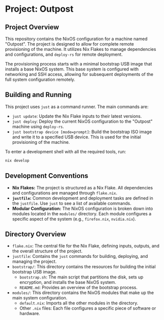 # Project: Outpost

## Project Overview

This repository contains the NixOS configuration for a machine named "Outpost". The project is designed to allow for complete remote provisioning of the machine. It utilizes Nix Flakes to manage dependencies and configurations, and `deploy-rs` for remote deployment.

The provisioning process starts with a minimal bootstrap USB image that installs a base NixOS system. This base system is configured with networking and SSH access, allowing for subsequent deployments of the full system configuration remotely.

## Building and Running

This project uses `just` as a command runner. The main commands are:

- `just update`: Update the Nix Flake inputs to their latest versions.
- `just deploy`: Deploy the current NixOS configuration to the "Outpost" machine using `deploy-rs`.
- `just bootstrap device [mode=prompt]`: Build the bootstrap ISO image and write it to a specified USB device. This is used for the initial provisioning of the machine.

To enter a development shell with all the required tools, run:

```bash
nix develop
```

## Development Conventions

- **Nix Flakes:** The project is structured as a Nix Flake. All dependencies and configurations are managed through `flake.nix`.
- **`justfile`:** Common development and deployment tasks are defined in the `justfile`. Use `just` to see a list of available commands.
- **Modular Configuration:** The NixOS configuration is broken down into modules located in the `modules/` directory. Each module configures a specific aspect of the system (e.g., `firefox.nix`, `nvidia.nix`).

## Directory Overview

- `flake.nix`: The central file for the Nix Flake, defining inputs, outputs, and the overall structure of the project.
- `justfile`: Contains the `just` commands for building, deploying, and managing the project.
- `bootstrap/`: This directory contains the resources for building the initial bootstrap USB image.
  - `bootstrap.sh`: The main script that partitions the disk, sets up encryption, and installs the base NixOS system.
  - `README.md`: Provides an overview of the bootstrap process.
- `modules/`: This directory contains the NixOS modules that make up the main system configuration.
  - `default.nix`: Imports all the other modules in the directory.
  - Other `.nix` files: Each file configures a specific piece of software or hardware.
